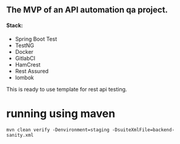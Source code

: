 ## The MVP of an API automation qa project.

#### Stack:
- Spring Boot Test
- TestNG
- Docker
- GitlabCI
- HamCrest
- Rest Assured
- lombok

This is ready to use template for rest api testing.

# running using maven
`mvn clean verify -Denvironment=staging -DsuiteXmlFile=backend-sanity.xml
`



